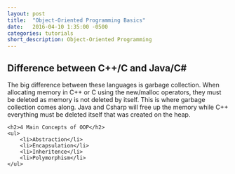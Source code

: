 ```yaml
---
layout: post
title:  "Object-Oriented Programming Basics"
date:   2016-04-10 1:35:00 -0500
categories: tutorials
short_description: Object-Oriented Programming
---
```


<div class="paragraph">
	<h2>Difference between C++/C and Java/C#</h2>
	The big difference between these languages is garbage collection. When allocating memory in C++ or C using the new/malloc operators, they must be deleted as memory is not deleted by itself. This is where garbage collection comes along. Java and Csharp will free up the memory while C++ everything must be deleted itself that was created on the heap.

	<h2>4 Main Concepts of OOP</h2>
	<ul>
		<li>Abstraction</li>
		<li>Encapsulation</li>
		<li>Inheritence</li>
		<li>Polymorphism</li>
	</ul>
</div>